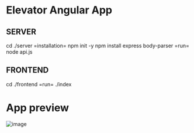 # Elevator Angular App
## SERVER
cd ./server
=installation=
npm init -y
npm install express body-parser
=run=
node api.js

## FRONTEND
cd ./frontend
=run=
./index

# App preview
![image](https://github.com/patrik-kupculak/Elevator_Angular/assets/74940369/fe7b330c-762d-4c02-8699-0d9c09027ee0)
